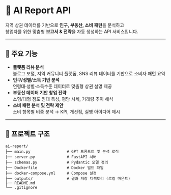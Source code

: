# 🏪 AI Report API

지역 상권 데이터를 기반으로 **인구, 부동산, 소비 패턴**을 분석하고  
창업자를 위한 맞춤형 **보고서 & 전략**을 자동 생성하는 API 서비스입니다.

---

## 🚀 주요 기능
- **플랫폼 리뷰 분석**  
  블로그 포털, 지역 커뮤니티 플랫폼, SNS 리뷰 데이터를 기반으로 소비자 패턴 요약
- **인구/성별/소득 기반 분석**  
  연령대·성별·소득수준 데이터로 맞춤형 상권 설명 제공
- **부동산 데이터 기반 창업 전략**  
  소형/대형 점포 임대 특성, 평당 시세, 거래량 추이 해석
- **소비 패턴 분석 및 전략 제안**  
  소비 항목별 비중 분석 → KPI, 개선점, 실행 아이디어 제시

---

## 📂 프로젝트 구조

`````
ai-report/
├── main.py                # GPT 프롬프트 및 분석 로직
├── server.py              # FastAPI 서버
├── schemas.py             # Pydantic 모델 정의
├── Dockerfile             # Docker 빌드 파일
├── docker-compose.yml     # Compose 설정
├── outputs/               # 결과 저장 디렉토리 (로컬 마운트)
├── README.md
└── .gitignore

